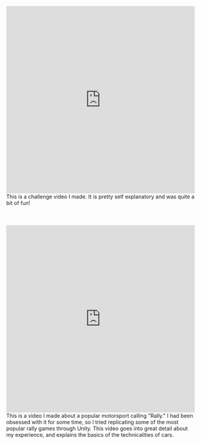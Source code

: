 <iframe width="100%" height="500px" src="https://www.youtube.com/embed/PdqkI6NQcvQ" title="Turning MUSIC Into a GAME..." frameborder="0" allow="accelerometer; autoplay; clipboard-write; encrypted-media; gyroscope; picture-in-picture; web-share" referrerpolicy="strict-origin-when-cross-origin" allowfullscreen></iframe>



<div>This is a challenge video I made. It is pretty self explanatory and was quite a bit of fun!</div>
<br>
<br>
<br>
<iframe width="100%" height="500px" src="https://www.youtube.com/embed/6PdFTp4bSRs" title="How I Made a Rally Game: In Depth Analysis" frameborder="0" allow="accelerometer; autoplay; clipboard-write; encrypted-media; gyroscope; picture-in-picture; web-share" referrerpolicy="strict-origin-when-cross-origin" allowfullscreen></iframe>
</div>

<div>This is a video I made about a popular motorsport calling "Rally." I had been obsessed with it for some time, so I tried replicating some of the most popular rally games through Unity. This video goes into great detail about my experience, and explains the basics of the technicalities of cars.</div>